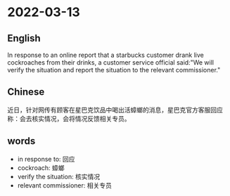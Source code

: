 # 2022-03-13

## English
In response to an online report that a starbucks customer drank live cockroaches from their drinks, a customer service official said:"We will verify the situation and report the situation to the relevant commissioner."

## Chinese
近日，针对网传有顾客在星巴克饮品中喝出活蟑螂的消息，星巴克官方客服回应称：会去核实情况，会将情况反馈相关专员。

## words
* in response to: 回应
* cockroach: 蟑螂
* verify the situation: 核实情况
* relevant commissioner: 相关专员